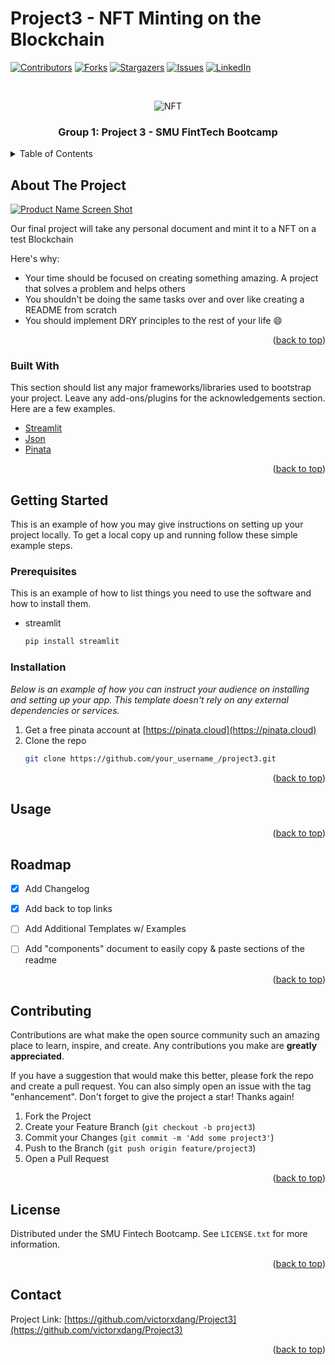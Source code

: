 # Project3 - NFT Minting on the Blockchain 

<div id="top"></div>



[![Contributors][contributors-shield]][contributors-url]
[![Forks][forks-shield]][forks-url]
[![Stargazers][stars-shield]][stars-url]
[![Issues][issues-shield]][issues-url]
[![LinkedIn][linkedin-shield]][linkedin-url]



<!-- project screenshot -->
<br />
<div align="center">

  ![NFT](https://user-images.githubusercontent.com/73894280/172285985-4b41eb63-68f5-4449-8b73-ad22f639c143.jpg)

  
  <h3 align="center">Group 1: Project 3 - SMU FintTech Bootcamp</h3>

 
   
</div>



<!-- TABLE OF CONTENTS -->
<details>
  <summary>Table of Contents</summary>
  <ol>
    <li>
      <a href="#about-the-project">About The Project</a>
      <ul>
        <li><a href="#built-with">Built With</a></li>
      </ul>
    </li>
    <li>
      <a href="#getting-started">Getting Started</a>
      <ul>
        <li><a href="#prerequisites">Prerequisites</a></li>
        <li><a href="#installation">Installation</a></li>
      </ul>
    </li>
    <li><a href="#usage">Usage</a></li>
    <li><a href="#roadmap">Roadmap</a></li>
    <li><a href="#contributing">Contributing</a></li>
    <li><a href="#license">License</a></li>
    <li><a href="#contact">Contact</a></li>
    <li><a href="#acknowledgments">Acknowledgments</a></li>
  </ol>
</details>



<!-- ABOUT THE PROJECT -->
## About The Project

[![Product Name Screen Shot][product-screenshot]](https://example.com)

Our final project will take any personal document and mint it to a NFT on a test Blockchain 

Here's why:
* Your time should be focused on creating something amazing. A project that solves a problem and helps others
* You shouldn't be doing the same tasks over and over like creating a README from scratch
* You should implement DRY principles to the rest of your life :smile:


<p align="right">(<a href="#top">back to top</a>)</p>



### Built With

This section should list any major frameworks/libraries used to bootstrap your project. Leave any add-ons/plugins for the acknowledgements section. Here are a few examples.

* [Streamlit](https://streamlit.io/)
* [Json](https://www.json.org/)
* [Pinata](https://pinata.cloud/)

<p align="right">(<a href="#top">back to top</a>)</p>



<!-- GETTING STARTED -->
## Getting Started

This is an example of how you may give instructions on setting up your project locally.
To get a local copy up and running follow these simple example steps.

### Prerequisites

This is an example of how to list things you need to use the software and how to install them.
* streamlit
  ```sh
  pip install streamlit
  ```

### Installation

_Below is an example of how you can instruct your audience on installing and setting up your app. This template doesn't rely on any external dependencies or services._

1. Get a free pinata account at [https://pinata.cloud](https://pinata.cloud)
2. Clone the repo
   ```sh
   git clone https://github.com/your_username_/project3.git
   ```

<p align="right">(<a href="#top">back to top</a>)</p>



<!-- USAGE EXAMPLES -->
## Usage


<p align="right">(<a href="#top">back to top</a>)</p>



<!-- ROADMAP -->
## Roadmap

- [x] Add Changelog
- [x] Add back to top links
- [ ] Add Additional Templates w/ Examples
- [ ] Add "components" document to easily copy & paste sections of the readme


<p align="right">(<a href="#top">back to top</a>)</p>



<!-- CONTRIBUTING -->
## Contributing

Contributions are what make the open source community such an amazing place to learn, inspire, and create. Any contributions you make are **greatly appreciated**.

If you have a suggestion that would make this better, please fork the repo and create a pull request. You can also simply open an issue with the tag "enhancement".
Don't forget to give the project a star! Thanks again!

1. Fork the Project
2. Create your Feature Branch (`git checkout -b project3`)
3. Commit your Changes (`git commit -m 'Add some project3'`)
4. Push to the Branch (`git push origin feature/project3`)
5. Open a Pull Request

<p align="right">(<a href="#top">back to top</a>)</p>



<!-- LICENSE -->
## License

Distributed under the SMU Fintech Bootcamp. See `LICENSE.txt` for more information.

<p align="right">(<a href="#top">back to top</a>)</p>



<!-- CONTACT -->
## Contact

Project Link: [https://github.com/victorxdang/Project3](https://github.com/victorxdang/Project3)

<p align="right">(<a href="#top">back to top</a>)</p>






<!-- MARKDOWN LINKS & IMAGES -->
<!-- https://www.markdownguide.org/basic-syntax/#reference-style-links -->
[contributors-shield]: https://img.shields.io/github/contributors/victorxdang/project3.svg?style=for-the-badge
[contributors-url]: https://github.com/victorxdang/Project3/graphs/contributors
[forks-shield]: https://img.shields.io/github/forks/victorxdang/project3.svg?style=for-the-badge
[forks-url]: https://github.com/victorxdang/Project3/network/members
[stars-shield]: https://img.shields.io/github/stars/victorxdang/project3.svg?style=for-the-badge
[stars-url]: https://github.com/victorxdang/Project3/stargazers
[issues-shield]: https://img.shields.io/github/issues/victorxdang/project3.svg?style=for-the-badge
[issues-url]: https://github.com/victorxdang/Best-README-Template/issues
[linkedin-shield]: https://img.shields.io/badge/-LinkedIn-black.svg?style=for-the-badge&logo=linkedin&colorB=555
[linkedin-url]: https://linkedin.com/in/
[product-screenshot]: images/screenshot.png
